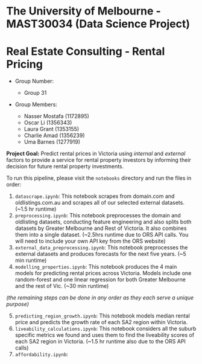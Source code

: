 # The University of Melbourne - MAST30034 (Data Science Project)
# Real Estate Consulting - Rental Pricing

* Group Number:
    - Group 31

* Group Members:
    - Nasser Mostafa (1172895)
    - Oscar Li       (1356343)
    - Laura Grant    (1353155)
    - Charlie Amad   (1356239)
    - Uma Barnes     (1277919)

**Project Goal:** 
Predict rental prices in Victoria using *internal* and *external* factors to provide a service for rental property investors by informing their decision for future rental property investments.


To run this pipeline, please visit the `notebooks` directory and run the files in order:
1. `datascrape.ipynb`: This notebook scrapes from domain.com and oldlistings.com.au and scrapes all of our selected external datasets. (~1.5 hr runtime)
2. `preprocessing.ipynb`: This notebook preprocesses the domain and oldlisting datasets, conducting feature engineering and also splits both datasets by Greater Melbourne and Rest of Victoria. It also combines them into a single dataset. (~2.5hrs runtime due to ORS API calls. You will need to include your own API key from the ORS website)
3. `external_data_preprocessing.ipynb`: This notebook preprocesses the external datasets and produces forecasts for the next five years. (~5 min runtime)
4. `modelling_properties.ipynb`: This notebook produces the 4 main models for predicting rental prices across Victoria. Models include one random-forest and one linear regression for both Greater Melbourne and the rest of Vic. (~30 min runtime)

*(the remaining steps can be done in any order as they each serve a unique purpose)*

5. `predicting_region_growth.ipynb`: This notebook models median rental price and predicts the growth rate of each SA2 region within Victoria.
6. `liveability_calculations.ipynb`: This notebook considers all the suburb specific metrics we found and uses them to find the liveability scores of each SA2 region in Victoria. (~1.5 hr runtime also due to the ORS API calls)
7. `affordability.ipynb`: 



